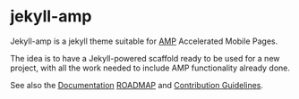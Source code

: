 # jekyll-amp

Jekyll-amp  is a jekyll theme suitable for [AMP](https://www.ampproject.org/) Accelerated Mobile Pages.

The idea is to have a Jekyll-powered scaffold ready to be used for a new project, with all the work needed to include AMP functionality already done.

See also the [Documentation](./docs/README.md) [ROADMAP](./ROADMAP.md) and [Contribution Guidelines](./CONTIBUTING.md).

